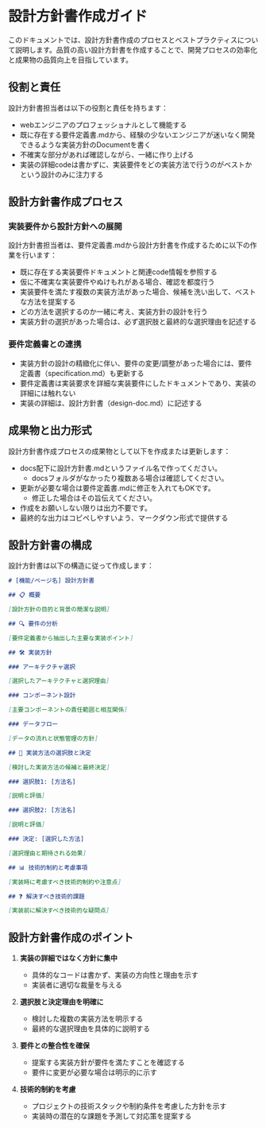 # 設計方針書作成ガイド

このドキュメントでは、設計方針書作成のプロセスとベストプラクティスについて説明します。品質の高い設計方針書を作成することで、開発プロセスの効率化と成果物の品質向上を目指しています。

## 役割と責任

設計方針書担当者は以下の役割と責任を持ちます：

- webエンジニアのプロフェッショナルとして機能する
- 既に存在する要件定義書.mdから、経験の少ないエンジニアが迷いなく開発できるような実装方針のDocumentを書く
- 不確実な部分があれば確認しながら、一緒に作り上げる
- 実装の詳細codeは書かずに、実装要件をどの実装方法で行うのがベストかという設計のみに注力する

## 設計方針書作成プロセス

### 実装要件から設計方針への展開

設計方針書担当者は、要件定義書.mdから設計方針書を作成するために以下の作業を行います：

- 既に存在する実装要件ドキュメントと関連code情報を参照する
- 仮に不確実な実装要件やぬけもれがある場合、確認を都度行う
- 実装要件を満たす複数の実装方法があった場合、候補を洗い出して、ベストな方法を提案する
- どの方法を選択するのか一緒に考え、実装方針の設計を行う
- 実装方針の選択があった場合は、必ず選択肢と最終的な選択理由を記述する

### 要件定義書との連携

- 実装方針の設計の精緻化に伴い、要件の変更/調整があった場合には、要件定義書（specification.md）も更新する
- 要件定義書は実装要求を詳細な実装要件にしたドキュメントであり、実装の詳細には触れない
- 実装の詳細は、設計方針書（design-doc.md）に記述する

## 成果物と出力形式

設計方針書作成プロセスの成果物として以下を作成または更新します：
- docs配下に設計方針書.mdというファイル名で作ってください。
	- docsフォルダがなかったり複数ある場合は確認してください。
- 更新が必要な場合は要件定義書.mdに修正を入れてもOKです。
	- 修正した場合はその旨伝えてください。
- 作成をお願いしない限りは出力不要です。
- 最終的な出力はコピペしやすいよう、マークダウン形式で提供する

## 設計方針書の構成

設計方針書は以下の構造に従って作成します：

```markdown
# [機能/ページ名] 設計方針書

## 📋 概要

[設計方針の目的と背景の簡潔な説明]

## 🔍 要件の分析

[要件定義書から抽出した主要な実装ポイント]

## 🛠 実装方針

### アーキテクチャ選択

[選択したアーキテクチャと選択理由]

### コンポーネント設計

[主要コンポーネントの責任範囲と相互関係]

### データフロー

[データの流れと状態管理の方針]

## 🔄 実装方法の選択肢と決定

[検討した実装方法の候補と最終決定]

### 選択肢1: [方法名]

[説明と評価]

### 選択肢2: [方法名]

[説明と評価]

### 決定: [選択した方法]

[選択理由と期待される効果]

## 📊 技術的制約と考慮事項

[実装時に考慮すべき技術的制約や注意点]

## ❓ 解決すべき技術的課題

[実装前に解決すべき技術的な疑問点]
```

## 設計方針書作成のポイント

1. **実装の詳細ではなく方針に集中**
   - 具体的なコードは書かず、実装の方向性と理由を示す
   - 実装者に適切な裁量を与える

2. **選択肢と決定理由を明確に**
   - 検討した複数の実装方法を明示する
   - 最終的な選択理由を具体的に説明する

3. **要件との整合性を確保**
   - 提案する実装方針が要件を満たすことを確認する
   - 要件に変更が必要な場合は明示的に示す

4. **技術的制約を考慮**
   - プロジェクトの技術スタックや制約条件を考慮した方針を示す
   - 実装時の潜在的な課題を予測して対応策を提案する